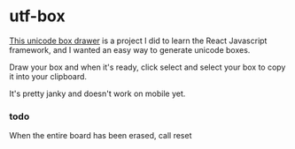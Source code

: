 # utf-box
[This unicode box drawer](https://conordavenport.github.io/utf-box/) is
a project I did to learn the React Javascript framework, and I wanted an
easy way to generate unicode boxes.

Draw your box and when it's ready, click select and select your box to
copy it into your clipboard.

It's pretty janky and doesn't work on mobile yet.

### todo
When the entire board has been erased, call reset